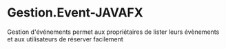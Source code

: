 # Gestion.Event-JAVAFX
Gestion d'événements permet aux propriétaires de lister leurs évènements et aux utilisateurs de réserver facilement 
